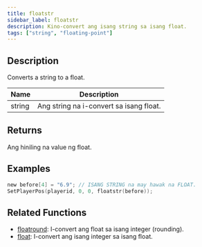 ```yaml
---
title: floatstr
sidebar_label: floatstr
description: Kino-convert ang isang string sa isang float.
tags: ["string", "floating-point"]
---
```


<LowercaseNote />

## Description

Converts a string to a float.

| Name   | Description                         |
| ------ | ----------------------------------- |
| string | Ang string na i-convert sa isang float. |

## Returns

Ang hiniling na value ng float.

## Examples

```c
new before[4] = "6.9"; // ISANG STRING na may hawak na FLOAT.
SetPlayerPos(playerid, 0, 0, floatstr(before));
```

## Related Functions

- [floatround](floatround): I-convert ang float sa isang integer (rounding).
- [float](float): I-convert ang isang integer sa isang float.